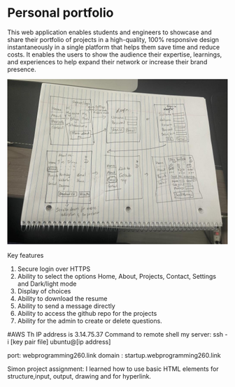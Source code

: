 # Personal portfolio


This web application enables students and engineers to showcase and share their portfolio of projects in a high-quality, 100% responsive design instantaneously in a single platform that helps them save time and reduce costs. It enables the users to show the audience their expertise, learnings, and experiences to help expand their network or increase their brand presence.

![This is an image](/startup_image.jpeg)

Key features
1. Secure login over HTTPS
2. Ability to select the options Home, About, Projects, Contact, Settings and Dark/light mode
3. Display of choices
4. Ability to download the resume
5. Ability to send a message directly 
6. Ability to access the github repo for the projects
7. Ability for the admin to create or delete questions. 


#AWS
Th IP address is 3.14.75.37
Command to remote shell my server: ssh -i [key pair file] ubuntu@[ip address]


port: webprogramming260.link
domain : startup.webprogramming260.link


Simon project assignment:
I learned how to use basic HTML elements for structure,input, output, drawing and for hyperlink.
